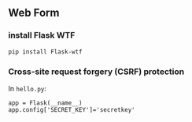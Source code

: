 ## Web Form

### install Flask WTF

`pip install Flask-wtf`

### Cross-site request forgery (CSRF) protection

In `hello.py`:

```
app = Flask(__name__)
app.config['SECRET_KEY']='secretkey'
```
